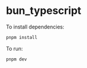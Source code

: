 # bun_typescript

To install dependencies:

```bash
pnpm install
```

To run:

```bash
pnpm dev
```
